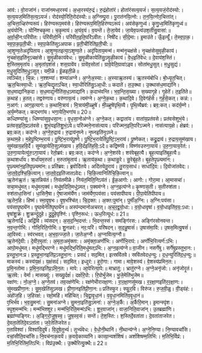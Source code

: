 

  
आव॑:। वो॒राजा॑नं। राजा॑नमध्व॒रस्य॑। अ॒ध्व॒रस्य॑रु॒द्रं। रु॒द्रंहोता॑रं। होता॑रंसत्य॒यजं॑। स॒त्य॒यजं॒रोद॑स्यो:। स॒त्य॒यज॒मिति॑स॒त्य॒ऽयजं॑। रोद॑स्यो॒रिति॒रोद॑स्यो:॥ अ॒ग्निम्पु॒रा। पु॒रात॑नयि॒त्नो:। त॒न॒यि॒त्नोर॒चित्ता॑त्। अ॒चित्ता॒ध्हिर॑ण्यरूपं। हिर॑ण्यरूप॒मव॑से। हिर॑ण्यरूप॒मिति॒हिर॑ण्यऽरूपं। अव॑सेकृणुध्वं। कृ॒णु॒ध्व॒मिति॑कृणुध्वं॥  
अ॒यंयोनि॑:। योनि॑श्चकृ॒मा। च॒कृ॒मायं। अ॒यंव॒यं। व॒यन्ते॑। ते॒जा॒येव॑। जा॒येव॒पत्य॑उश॒तीसु॒वासा॑:॥ अ॒र्वा॒ची॒न:परि॑वीत:। परि॑वीतो॒नि। परि॑वीत॒इति॒परि॑ऽवीत:। निषी॑द। सी॒दे॒मा:। इ॒माउ॑ते। ऊँ॒इत्यूँ॑। ते॒स्व॒पा॒क॒। स्व॒पा॒क॒प्र॒ती॒ची:। स्व॒पा॒केति॑सुऽअपाक। प्र॒ती॒चीरिति॑प्र॒ती॒ची:॥  
आ॒शृ॒ण्व॒तेअदृ॑पिताय। आ॒शृ॒ण्व॒तइत्या॒ऽशृ॒ण्व॒ते। अदृ॑पिताय॒मन्म॑। मन्म॑नृ॒चक्ष॑से। नृ॒चक्ष॑सेसुमृळी॒काय॑। नृ॒चक्ष॑स॒इति॑नृ॒ऽचक्ष॑से। सु॒मृ॒ळीकाय॑वेध:। सु॒मृ॒ळीकायेति॑सु॒ऽमृ॒ळी॒काय॑। वे॒ध॒इति॑वेध:॥ दे॒वाय॑श॒स्तिं। श॒स्तिम॒मृता॑य। अ॒मृता॑य॒शंस॑। शस॒ग्रावे॑व। ग्रावे॑व॒सोता॑। ग्रावे॒वेति॒ग्रावा॑ऽइव। सोता॑मधु॒सुत्। म॒धु॒सुद्यं। म॒धु॒सुदिति॑म॒धु॒ऽसुत्। यमी॒ळॆ। ई॒ळइती॒ळॆ॥  
त्वञ्चि॑त्। चि॒न्न:। न॒श्शम्या॑। शम्या॑अग्ने। अ॒ग्ने॒अ॒स्या:। अ॒स्याऋ॒तस्य॑। ऋ॒तस्य॑बोधि। बो॒ध्यृ॒त॒चित्। ऋ॒त॒चित्स्वा॒धी:। ऋ॒त॒चिद्यृ॒तऽचित्। स्वा॒धीरिति॑सु॒ऽआ॒धी:॥ कदाते॑। त॒उ॒क्था। उ॒क्थास॑ध॒माद्या॑नि। स॒ध॒माद्या॑निक॒दा। स॒ध॒माद्य॒नीति॑स॒ध॒ऽमाद्या॑नि। क॒दाभ॑वन्ति। भ॒व॒न्ति॒स॒ख्या। स॒ख्यागृ॒हे। गृ॒हेते॑। त॒इति॑ते॥  
क॒थाह॑। ह॒तत्। तद्वरु॑णाय। वरु॑णाय॒त्वं। त्वम॑ग्ने। अ॒ग्ने॒क॒था। क॒थादि॒वे। दि॒वेग॑र्हसे। ग॒र्ह॒से॒कत्। कन्न॑:। न॒आग॑:। आग॒इत्याग॑:॥ क॒थामि॒त्राय॑। मि॒त्राय॑मी॒ळ्हुषे॑। मी॒ळ्हुषे॑पृथि॒व्यै। पृ॒थि॒व्यैब्रव॑:। ब्रव॒:कत्। कद॑र्य॒म्णे। अ॒र्य॒म्णेकत्। कद्भगा॑य। भगा॒येति॒भगा॑य॥ 20॥  
कध्दिष्ण्या॑सु। धिष्ण्या॑सुवृधसा॒न:। वृ॒ध॒सा॒नोअ॑ग्ने। अ॒ग्ने॒कत्। कद्वाता॑य। वाता॑य॒प्रत॑वसे। प्रत॑वसेशुभं॒ये। प्रत॑वस॒इति॒प्रऽत॑वसे। शु॒भं॒यइति॑शु॒भं॒ऽये॥ परि॑ज्मने॒नास॑त्याय। परि॑ज्मन॒इति॒परि॑ऽज्मने। नास॑त्याय॒क्षे। क्षेब्रव॑:। ब्रव॒:कत्। कद॑ग्ने। अ॒ग्ने॒रु॒द्राय॑। रु॒द्राय॑नृ॒घ्ने। नृ॒घ्नइति॑नृ॒ऽघ्ने॥  
क॒थाम॒हे। म॒हेपु॒ष्टिम्भ॒राय॑। पु॒ष्टिं॒भ॒राय॑पू॒ष्णे। पु॒ष्टिं॒भ॒रायेति॑पु॒ष्टिं॒ऽभ॒राय॑। पू॒ष्णेकत्। कद्रु॒द्राय॑। रु॒द्राय॒सुम॑खाय। सुम॑खाय॒हवि॒र्दे। सुम॑खा॒येति॒सुऽम॑खाय। ह॒वि॒र्दइति॑ह॒वि॒:ऽदे॥ कद्विष्ण॑वे। विष्ण॑वउरुगा॒याय॑। उ॒रु॒गा॒याय॒रेत॑:। उ॒रु॒गा॒यायेत्यु॑रु॒ऽगा॒याय॑। रेतो॒ब्रव॑:। ब्रव॒:कत्। कद॑ग्ने। अ॒ग्ने॒शर॑वे। शर॑वेबृह॒त्यै। बृ॒ह॒त्याइति॑बृ॒ह॒त्यै॥  
क॒थाशर्धा॑य। शर्धा॑यम॒रुतां॑। म॒रुता॑मृ॒ताय॑। ऋ॒ताय॑क॒था। क॒थासू॒रे। सू॒रेबृ॑ह॒ते। बृ॒ह॒तेपृ॒छ्यमा॑न:। पृ॒छ्यमा॑न॒इति॑पृ॒छ्यमा॑न:॥ प्रति॑ब्रव:। ब्र॒वोदि॑तये। अदि॑तयेतु॒राय॑। तु॒राय॒साध॑। साधा॑दि॒व:। दि॒वोजा॑तवेद:। जा॒त॒वे॒द॒श्चि॒कि॒त्वान्। जा॒त॒वे॒द॒इति॑जातऽवेद:। चि॒कि॒त्वानिति॑चि॒कि॒त्वान्॥  
ऋ॒तेन॑ऋ॒तं। ऋ॒तन्निय॑तं। ऩिय॑तमीळे। निय॑त॒मिति॒निऽय॑तं। ई॒ळ॒आगो:। आगो:। गोरा॒मा। आ॒मासचा॑। सचा॒मधु॑मत्। मधु॑मत्प॒क्वं। मधु॑म॒दिति॒मधु॑ऽमत्। प॒क्वम॑ग्ने। अ॒ग्न॒इत्य॑ग्ने॥ कृ॒ष्णास॒ती। स॒तीरुश॑ता। रुश॑ताधा॒सिना॑। धा॒सिनै॒षा। ऐ॒षाजाम॑र्येण। जाम॑र्येण॒पय॑सा। पय॑सापीपाय। पी॒पा॒येति॑पीपाय॥  
ऋ॒तेन॒हि। हिष्म॑। स्मा॒वृ॒ष॒भः। वृ॒ष॒भश्चि॑त्। चि॒द॒क्त:। अ॒क्त:पुमा॑न्। पुमाँ॑अ॒ग्नि:। अ॒ग्नि:पय॑सा। पय॑सापृ॒ष्ठ्ये॑न। पृ॒ष्ठ्येनेति॑पृ॒ष्ठ्ये॑न॥ अस्प॑न्दमानोअचरत्। अ॒च॒र॒द्व॒यो॒धा:। व॒यो॒धावृषा॑। व॒यो॒धाइति॑व॒य॒:ऽधा:। वृषा॑शु॒क्रं। शु॒क्रन्दु॑दुहे। दु॒दु॒हे॒पृश्नि॑:। पृश्नि॒रूध॑:। ऊध॒रित्यूध॑:॥ 21॥  
ऋ॒तेनाद्रिं॑। अद्रिं॒वि। व्य॑सदन्। अ॒स॒द॒न्भि॒दन्त॑:। भि॒दन्त॒स्सं। समङ्गि॑रस:। अङ्गि॑रसोनवन्त। न॒व॒न्त॒गोभि॑:। गोभि॒रिति॒गोभि॑:॥ शु॒नन्नर॑:। नर॒:परि॑। परि॑षदन्। स॒द॒न्नु॒षासं॑। उ॒षास॑मा॒वि:। उ॒षस॒मित्यु॒षसं॑। आ॒विस्व॑:। स्व॑रभवत्। अ॒भ॒व॒त्ज्जा॒ते। जा॒तेअ॒ग्नौ। अ॒ग्नावित्य॒ग्नौ॥  
ऋ॒तेन॑दे॒वी:। दे॒वीर॒मृता॑:। अ॒मृता॒अमृ॑क्ता:। अमृ॑क्ता॒अर्णो॑भि:। अर्णॊ॑भि॒राप॑:। अर्णो॑भि॒रित्यर्ण॑:ऽभि:। आपो॒मधु॑मत्। मधु॑मद्भिरग्ने। मधु॑मद्भि॒रिति॒मधु॑मत्ऽभि:। अ॒ग्न॒इत्य॑ग्ने॥ वा॒जीन। नसर्गे॑षु। सर्गे॑षुप्रस्तुभा॒न:। प्र॒स्तु॒भा॒न:प्र। प्र॒स्तु॒भा॒नइति॑प्र॒ऽस्तु॒भा॒न:। प्रसदं॑। सद॒मित्। इत्स्रवि॑तवे। स्रवि॑तवेदध॒न्यु:। द॒ध॒न्युरिति॑द॒ध॒न्यु:॥  
माकस्य॑। कस्य॑य॒क्षं। य॒क्षंसदं॑। सद॒मित्। इध्दुर॑:। हुरो॒गा:। गामा। मावे॒शस्य॑। वे॒शस्य॑प्रमिन॒त:। प्र॒मि॒नतोमा। प्र॒मि॒न॒तइति॑प्र॒ऽमि॒न॒त:। मापे:। आ॒पेरित्या॒पे:॥ माभ्रातु॑:। भ्रातु॑रग्ने। अ॒ग्ने॒अनृ॑जो:। अनृ॑जोरृ॒तं। ऋ॒तंवे:। वेर्मा। मासख्यु॑:। सख्यु॒र्दक्षं॑। दक्षं॑रि॒पो:। रि॒पोर्भु॑जेम। भु॒जे॒मेति॑भुजेम॥  
रक्षा॑ण:। नो॒अ॒ग्ने॒। अ॒ग्ने॒तव॑। तव॒रक्ष॑णेभि:। रक्ष॑णेभीरारक्षा॒ण:। रा॒र॒क्षा॒णसु॑मख। र॒र॒क्षा॒णइति॑र॒र॒क्षा॒ण:। सु॑मखप्रीणा॒न:। सु॒म॒खेति॑सुऽमख। प्री॒णा॒नइति॑प्री॒णा॒न:॥ प्रति॑स्फुर। स्फु॒र॒वि। विरु॑ज। रु॒ज॒वी॒ळु। वी॒ड्वंह॑:। अंहो॑ज॒हि। ज॒हिरक्ष॑:। रक्षो॒महि॑। महि॑चित्। चि॒द्वा॒वृ॒धा॒नं। व॒वृ॒धा॒नमिति॑व॒वृ॒धा॒नं॥  
ए॒भिर्भ॑व। भ॒व॒सु॒मना॑:। सु॒मना॑अग्ने। सु॒मना॒इति॑सु॒ऽमना॑:। अ॒ग्ने॒अ॒र्कै:। अ॒र्कैरि॒मान्। इ॒मान्स्पृ॑श। स्पृ॒श॒मन्म॑भि:। मन्म॑भिश्शूर। मन्म॑भि॒रिति॒मन्म॑ऽभि:। शू॒र॒वाजा॑न्। वाजा॒निति॒वाजा॑न्। उ॒तब्रह्मा॑णि। ब्रह्मा॑ण्यङ्गिर:। अ॒ङ्गि॒रो॒जु॒ष॒स्व॒। जु॒ष॒स्व॒सं। सन्ते॑। ते॒श॒स्ति:। श॒स्तिर्दे॒वता॑ता। दे॒वता॑ताजरेत। दे॒वता॒तेति॑दे॒वऽता॑ता। ज॒रे॒तेति॑जरेत॥  
ए॒ताविश्वा॑। विश्वा॑वि॒दुषे॑। वि॒दुषे॒तुभ्यं॑। तुभ्यं॑वेध:। वे॒धो॒नी॒थानि॑। नी॒थान्य॑ग्ने। अ॒ग्ने॒नि॒ण्या। नि॒ण्यावचां॑सि। वचां॒सीति॒वचां॑सि॥ नि॒वच॑नाक॒वये॑। क॒वये॒काव्या॑नि। काव्या॒न्यशं॑शिषं। अशं॑शिषम्म॒तिभि॑:। म॒तिभि॒र्विप्र॑:। म॒तिभि॒रिति॑म॒तिऽभि॑:। विप्र॑उ॒क्थै:। उ॒क्थैरित्यु॒क्थै:॥ 22॥  
